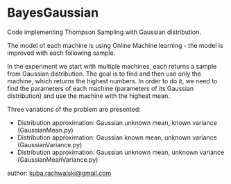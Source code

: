 # BayesGaussian
Code implementing Thompson Sampling with Gaussian distribution.

The model of each machine is using Online Machine learning -
the model is improved with each following sample.

In the experiment we start with multiple machines, each returns
a sample from Gaussian distribution. The goal is to find and then use
only the machine, which returns the highest numbers.
In order to do it, we need to find the parameters of
each machine (parameters of its Gaussian distribution) and
use the machine with the highest mean.

Three variations of the problem are presented:
* Distribution approximation: Gaussian unknown mean, known variance (GaussianMean.py)
* Distribution approximation: Gaussian known mean, unknown variance (GaussianVariance.py)
* Distribution approximation: Gaussian unknown mean, unknown variance (GaussianMeanVariance.py)

author: kuba.rachwalski@gmail.com

